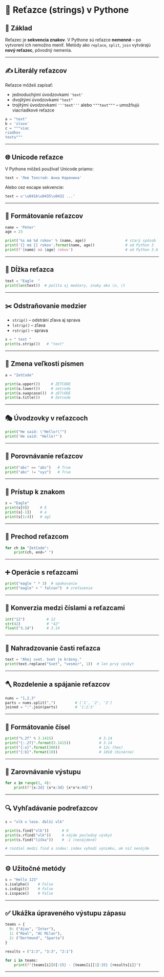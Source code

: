 # 🧵 Reťazce (strings) v Pythone

## 🧩 Základ

Reťazec je **sekvencia znakov**. V Pythone sú reťazce **nemenné** – po vytvorení ich nemožno meniť. Metódy ako `replace`, `split`, `join` vytvárajú **nový reťazec**, pôvodný nemenia.

---

## ✍️ Literály reťazcov

Reťazce môžeš zapísať:

* jednoduchými úvodzovkami `'text'`
* dvojitými úvodzovkami `"text"`
* trojitými úvodzovkami `'''text'''` alebo `"""text"""` – umožňujú viacriadkové reťazce

```python
a = "text"
b = 'slovo'
c = """viac
riadkov
textu"""
```

---

## 🌐 Unicode reťazce

V Pythone môžeš používať Unicode priamo:

```python
text = 'Лев Толстой: Анна Каренина'
```

Alebo cez escape sekvencie:

```python
text = u'\u041b\u0435\u0432 ...'
```

---

## 🧾 Formátovanie reťazcov

```python
name = 'Peter'
age = 23

print('%s má %d rokov' % (name, age))                  # starý spôsob
print('{} má {} rokov'.format(name, age))              # od Python 3
print(f'{name} má {age} rokov')                        # od Python 3.6 (f-string)
```

---

## 📐 Dĺžka reťazca

```python
text = "Eagle  "
print(len(text))  # počíta aj medzery, znaky ako \n, \t
```

---

## ✂️ Odstraňovanie medzier

* `strip()` – odstráni zľava aj sprava
* `lstrip()` – zľava
* `rstrip()` – sprava

```python
s = " text "
print(s.strip())   # "text"
```

---

## 🔡 Zmena veľkosti písmen

```python
a = "ZetCode"

print(a.upper())     # ZETCODE
print(a.lower())     # zetcode
print(a.swapcase())  # zETcODE
print(a.title())     # Zetcode
```

---

## 🎭 Úvodzovky v reťazcoch

```python
print("He said: \"Hello!\"")
print('He said: "Hello!"')
```

---

## 🔎 Porovnávanie reťazcov

```python
print("abc" == "abc")   # True
print("abc" != "xyz")   # True
```

---

## 🎯 Prístup k znakom

```python
s = "Eagle"
print(s[0])     # E
print(s[-1])    # e
print(s[1:4])   # agl
```

---

## 🔁 Prechod reťazcom

```python
for ch in "ZetCode":
    print(ch, end=" ")
```

---

## ➕ Operácie s reťazcami

```python
print("eagle " * 3)  # opakovanie
print("eagle" + " falcon")  # zreťazenie
```

---

## 🔢 Konverzia medzi číslami a reťazcami

```python
int("12")          # 12
str(42)            # "42"
float("3.14")      # 3.14
```

---

## 🔁 Nahradzovanie časti reťazca

```python
text = "Ahoj svet. Svet je krásny."
print(text.replace("Svet", "vesmír", 1))  # len prvý výskyt
```

---

## 🪓 Rozdelenie a spájanie reťazcov

```python
nums = "1,2,3"
parts = nums.split(",")         # ['1', '2', '3']
joined = ":".join(parts)        # '1:2:3'
```

---

## 📐 Formátovanie čísel

```python
print("%.2f" % 3.1415)                     # 3.14
print("{:.2f}".format(3.1415))             # 3.14
print("{:x}".format(300))                  # 12c (hex)
print("{:b}".format(10))                   # 1010 (binárne)
```

---

## 📏 Zarovnávanie výstupu

```python
for x in range(1, 4):
    print(f"{x:2d} {x*x:3d} {x*x*x:4d}")
```

---

## 🔍 Vyhľadávanie podreťazcov

```python
s = "vlk v lese. ďalší vlk"

print(s.find("vlk"))      # 0
print(s.rfind("vlk"))     # nájde posledný výskyt
print(s.find("líška"))    # -1 (nenájdené)

# rozdiel medzi find a index: index vyhodí výnimku, ak nič nenájde
```

---

## ⚙️ Užitočné metódy

```python
s = "Hello 123"
s.isalpha()    # False
s.isdigit()    # False
s.isspace()    # False
```

---

## ✅ Ukážka úpraveného výstupu zápasu

```python
teams = {
  0: ("Ajax", "Inter"),
  1: ("Real", "AC Milan"),
  2: ("Dortmund", "Sparta")
}

results = ("2:3", "3:3", "2:1")

for i in teams:
    print(f"{teams[i][0]:15} - {teams[i][1]:15} {results[i]}")
```

---
